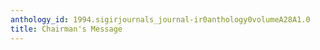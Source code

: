 ```yaml
---
anthology_id: 1994.sigirjournals_journal-ir0anthology0volumeA28A1.0
title: Chairman's Message
---
```

